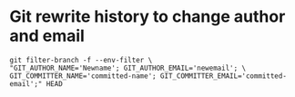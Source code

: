 # Git rewrite history to change author and email

```
git filter-branch -f --env-filter \
"GIT_AUTHOR_NAME='Newname'; GIT_AUTHOR_EMAIL='newemail'; \
GIT_COMMITTER_NAME='committed-name'; GIT_COMMITTER_EMAIL='committed-email';" HEAD
```
